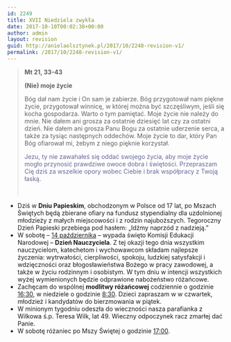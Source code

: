 ```yaml
---
id: 2249
title: XVII Niedziela zwykła
date: 2017-10-10T00:02:38+00:00
author: admin
layout: revision
guid: http://anielaolsztynek.pl/2017/10/2248-revision-v1/
permalink: /2017/10/2248-revision-v1/
---
```

> **Mt 21, 33-43**
> 
> **(Nie) moje życie**
> 
> Bóg dał nam życie i On sam je zabierze. Bóg przygotował nam piękne życie, przygotował winnicę, w której można być szczęśliwym, jeśli się kocha gospodarza. Warto o tym pamiętać. Moje życie nie należy do mnie. Nie dałem ani grosza za ostatnie dziesięć lat czy za ostatni dzień. Nie dałem ani grosza Panu Bogu za ostatnie uderzenie serca, a także za tysiąc następnych oddechów. Moje życie to dar, który Pan Bóg ofiarował mi, żebym z niego pięknie korzystał.
> 
> <span style="color: #666699;">Jezu, ty nie zawahałeś się oddać swojego życia, aby moje życie mogło przynosić prawdziwe owoce dobra i świętości. Przepraszam Cię dziś za wszelkie opory wobec Ciebie i brak współpracy z</span> <span style="color: #666699;">Twoją łaską.</span>
> 
> &nbsp;

  * Dziś w **Dniu Papieskim**, obchodzonym w Polsce od 17 lat, po Mszach Świętych będą zbierane ofiary na fundusz stypendialny dla uzdolnionej młodzieży z małych miejscowości i z rodzin najuboższych. Tegoroczny Dzień Papieski przebiega pod hasłem: „Idźmy naprzód z nadzieją.”
  * W sobotę – <span style="text-decoration: underline;">14 października</span> – wypada święto Komisji Edukacji Narodowej – **Dzień Nauczyciela**. Z tej okazji tego dnia wszystkim nauczycielom, katechetom i wychowawcom składam najlepsze życzenia: wytrwałości, cierpliwości, spokoju, ludzkiej satysfakcji i wdzięczności oraz błogosławieństwa Bożego w pracy zawodowej, a także w życiu rodzinnym i osobistym. W tym dniu w intencji wszystkich wyżej wymienionych będzie odprawione nabożeństwo różańcowe.
  * Zachęcam do wspólnej **modlitwy różańcowej** codziennie o godzinie <span style="text-decoration: underline;">16:30</span>, w niedziele o godzinie <span style="text-decoration: underline;">8:30</span>. Dzieci zapraszam w w czwartek, młodzież i kandydatów do bierzmowania w piątek.
  * W minionym tygodniu odeszła do wieczności nasza parafianka z Wilkowa ś.p. Teresa Wilk, lat 49. Wieczny odpoczynek racz zmarłej dać Panie.
  * W sobotę różaniec po Mszy Świętej o godzinie <span style="text-decoration: underline;">17:00</span>.